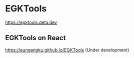 # EGKTools

https://egktools.deta.dev

## EGKTools on React

https://eungangku.github.io/EGKTools (Under development)
